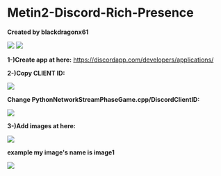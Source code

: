 # Metin2-Discord-Rich-Presence
**Created by blackdragonx61**

[![](https://img.youtube.com/vi/ujImzO59ed0/sddefault.jpg)](https://youtu.be/ujImzO59ed0)
[![](https://img.youtube.com/vi/8fTRxja-jD4/sddefault.jpg)](https://youtu.be/8fTRxja-jD4)

**1-)Create app at here:** https://discordapp.com/developers/applications/

**2-)Copy CLIENT ID:**

![](https://puu.sh/F0UBK/5c56c9a9a0.png)


**Change PythonNetworkStreamPhaseGame.cpp/DiscordClientID:**

![](https://puu.sh/F0UFr/4416478022.png)

**3-)Add images at here:**

![](https://puu.sh/F0UGQ/7085bd8494.png)

**example my image's name is image1**

![](https://puu.sh/F0UIr/e48eed2ceb.png)
